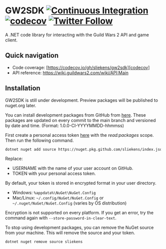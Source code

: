 # GW2SDK [![Continuous Integration][ci-badge]][actions] [![codecov][codecov-badge]][codecov] [![Twitter Follow][twitter-badge]][twitter]

A .NET code library for interacting with the Guild Wars 2 API and game client.

## Quick navigation

- Code coverage: [https://codecov.io/gh/sliekens/gw2sdk][codecov]
- API reference: <https://wiki.guildwars2.com/wiki/API:Main>

## Installation

GW2SDK is still under development. Preview packages will be published to nuget.org later.

You can install development packages from GitHub from [here][packages]. These packages are updated on every commit to the main branch and versioned by date and time. (Format: 1.0.0-CI-YYYYMMDD-hhmmss)

First create a personal access token [here][tokens] with the _read:packages_ scope. Then run the following command.

``` sh
dotnet nuget add source https://nuget.pkg.github.com/sliekens/index.json --name sliekens --username <USERNAME> --password <TOKEN>
```

Replace:

- USERNAME with the name of your user account on GitHub.
- TOKEN with your personal access token.

By default, your token is stored in encrypted format in your user directory.

- Windows: `%appdata%\NuGet\NuGet.Config`
- Mac/Linux: `~/.config/NuGet/NuGet.Config` or `~/.nuget/NuGet/NuGet.Config` (varies by OS distribution)

Encryption is not supported on every platform. If you get an error, try the command again with `--store-password-in-clear-text`.

To stop using development packages, you can remove the NuGet source from your machine. This will remove the source and your token.
``` sh
dotnet nuget remove source sliekens
```

[//]:# (add links to the section below)
[ci-badge]:https://github.com/sliekens/gw2sdk/workflows/Continuous%20Integration/badge.svg
[codecov-badge]:https://codecov.io/gh/sliekens/gw2sdk/branch/main/graph/badge.svg?token=2ZTDBRWWLR
[twitter-badge]:https://img.shields.io/twitter/follow/LiekensSteven?style=social
[actions]:https://github.com/sliekens/gw2sdk/actions?query=workflow%3A%22Continuous+Integration%22
[codecov]:https://codecov.io/gh/sliekens/gw2sd
[twitter]:https://twitter.com/LiekensSteven
[tokens]:https://github.com/settings/tokens
[packages]:https://github.com/sliekens/gw2sdk/packages
